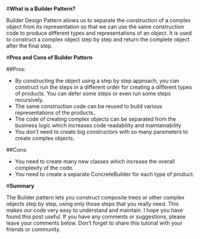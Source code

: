 #**What is a Builder Pattern?**

Builder Design Pattern allows us to separate the construction of a complex object from its representation so that we can use the same construction code to produce different types and representations of an object. It is used to construct a complex object step by step and return the complete object after the final step.

#**Pros and Cons of Builder Pattern**

##Pros:

- By constructing the object using a step by step approach, you can construct run the steps in a different order for creating a different types of products. You can defer some steps or even run some steps recursively.
- The same construction code can be reused to build various representations of the products.
- The code of creating complex objects can be separated from the business logic which increases code readability and maintainability
- You don’t need to create big constructors with so many parameters to create complex objects.

##Cons:

- You need to create many new classes which increase the overall complexity of the code.
- You need to create a separate ConcreteBuilder for each type of product.

#**Summary**

The Builder pattern lets you construct composite trees or other complex objects step by step, using only those steps that you really need. This makes our code very easy to understand and maintain. I hope you have found this post useful. If you have any comments or suggestions, please leave your comments below. Don’t forget to share this tutorial with your friends or community.
